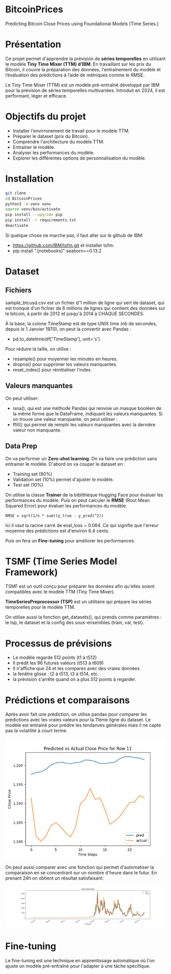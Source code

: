 # BitcoinPrices
Predicting Bitcoin Close Prices using Foundational Models (Time Series.)

# Présentation
Ce projet permet d'apprendre la prévision de **séries temporelles** en 
utilisant le modèle **Tiny Time Mixer (TTM) d’IBM**. En travaillant sur les prix 
du Bitcoin, il couvre la préparation des données, l'entraînement du modèle et 
l’évaluation des prédictions à l’aide de métriques comme le RMSE. 

Le Tiny Time Mixer (TTM) est un modèle pré-entraîné développé par IBM pour 
la prévision de séries temporelles multivariées. Introduit en 2024, il est 
performant, léger et efficace.

# Objectifs du projet
- Installer l'envirronement de travail pour le modèle TTM.
- Préparer le dataset (prix du Bitcoin).
- Comprendre l'architecture du modèle TTM.
- Entrainer le modèle.
- Analyser les performances du modèle.
- Explorer les différentes options de personnalisation du modèle.

# Installation 
```bash
git clone
cd BitcoinPrices
python3 -m venv venv
source venv/bin/activate
pip install --upgrade pip
pip install -r requirements.txt
deactivate
```
Si quelque chose ne marche pas, il faut aller sur le github de IBM:
- https://github.com/IBM/tsfm.git et installer tsfm:
- pip install ".[notebooks]" seaborn==0.13.2

# Dataset

## Fichiers
sample_btcusd.csv est un fichier d'1 million de ligne qui sert de dataset, qui est tronqué d'un fichier de 6 millions de lignes qui contient des données sur 
le bitcoin, à partir de 2012 et jusqu'à 2014 à CHAQUE SECONDES.

À la base, la colone TimeStamp est de type UNIX time (nb de secondes, depuis le 1 Janvier 1970), on peut la convertir avec Pandas :
- pd.to_datetime(df['TimeStamp'], unit='s')

Pour réduire la taille, on utilise :
- resample() pour moyenner les minutes en heures.
- dropna() pour supprimer les valeurs manquantes.
- reset_index() pour réinitialiser l'index.

## Valeurs manquantes
On peut utiliser:
- isna(), qui est une méthode Pandas qui renvoie un masque booléen de la même forme que le DataFrame, indiquant les valeurs manquantes.
Si on trouve une valeur manquante, on peut utiliser :
- ffill() qui permet de remplir les valeurs manquantes avec la dernière valeur non manquante.

## Data Prep
On va performer un **Zero-shot learning**. On va faire une prédiction sans entrainer le modèle. 
D'abord on va couper le dataset en :
- Training set (80%)
- Validation set (10%) permet d'ajuster le modèle.
- Test set (10%)

On utilise la classe **Trainer** de la biblithèque Hugging Face pour évaluer les performances du modèle. Puis on peut calculer le **RMSE** (Root Mean Squared Error) pour évaluer les performances du modèle.
```
RMSE = sqrt(1/n * sum((y_true - y_pred)^2))
```
Ici il vaut la racine carré de eval_loss ~ 0.064. Ce qui signifie que l'erreur
moyenne des prédictions est d'environ 6.4 cents.

Puis on fera un **Fine-tuning** pour améliorer les performances.

# TSMF (Time Series Model Framework)
TSMF est un outil conçu pour préparer les données afin qu'elles soient compatibles avec le modèle TTM (Tiny Time Mixer).

**TimeSeriesPreprocessor (TSP)** est un utilitaire qui prépare les séries temporelles pour le modèle TTM.

On utilise aussi la fonction get_datasets(), qui prends comme paramètres :
le tsp, le dataset et la config des sous-ensembles (train, val, test).

# Processus de prévisions
- Le modèle regarde 512 points (t1 à t512)
- Il prédit les 96 futures valeurs (t513 à t609)
- Il n'affiche que 24 et les compares avec des vraies données
- la fenêtre glisse : t2 à t513, t3 à t514, etc.
- la prévision s'arrête quand on a plus 512 points à regarder.

# Prédictions et comparaisons
Après avoir fait une prédiction,
on utilise pandas pour comparer les prédictions avec les vraies valeurs pour la 11ème ligne du dataset. Le modèle est entrainé pour prédire les tendanves générales mais il ne capte pas la volatilité à court terme.

![Forecast](Forecast1.png)

On peut aussi comparer avec une fonction qui permet d'automatiser la comparaison en se
concentrant sur un nombre d'heure dans le futur.
En prenant 24h on obtient un résultat satisfaisant:

![Comp2](Comp2.png)

# Fine-tuning
Le fine-tuning est une technique en apprentissage automatique où l'on ajuste un modèle pré-entraîné pour l'adapter à une tâche spécifique.

